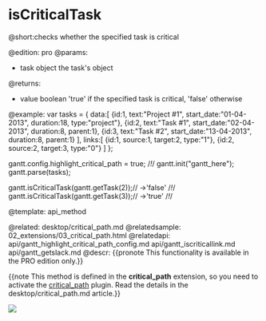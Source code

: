 isCriticalTask
=============
@short:checks whether the specified task is critical
	
@edition: pro
@params:
- task	object	the task's object


@returns:
- value	boolean	'true' if the specified task is critical, 'false' otherwise 

@example:
var tasks = {
	data:[
       {id:1, text:"Project #1", start_date:"01-04-2013", duration:18, type:"project"},
       {id:2, text:"Task #1", start_date:"02-04-2013", duration:8, parent:1},
       {id:3, text:"Task #2", start_date:"13-04-2013", duration:8, parent:1}
    ],
    links:[
       {id:1, source:1, target:2, type:"1"},
       {id:2, source:2, target:3, type:"0"}
    ]
};

gantt.config.highlight_critical_path = true; /*!*/
gantt.init("gantt_here");
gantt.parse(tasks);

gantt.isCriticalTask(gantt.getTask(2));// ->'false' /*!*/
gantt.isCriticalTask(gantt.getTask(3));// ->'true' /*!*/

@template:	api_method


@related:
	desktop/critical_path.md
@relatedsample:
	02_extensions/03_critical_path.html
@relatedapi:
	api/gantt_highlight_critical_path_config.md
	api/gantt_iscriticallink.md
    api/gantt_getslack.md
@descr:
{{pronote This functionality is available in the PRO edition only.}}

{{note This method is defined in the **critical_path** extension, so you need to activate the [critical_path](desktop/extensions_list.md#criticalpath) plugin. Read the details in the desktop/critical_path.md article.}}



<img src="api/iscritical_path.png"/>
